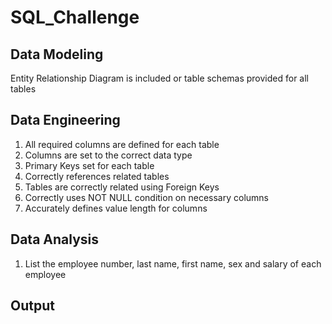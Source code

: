 # SQL_Challenge

## Data Modeling
Entity Relationship Diagram is included or table schemas provided for all tables 

## Data Engineering
1. All required columns are defined for each table 
2. Columns are set to the correct data type
3. Primary Keys set for each table 
4. Correctly references related tables 
5. Tables are correctly related using Foreign Keys 
6. Correctly uses NOT NULL condition on necessary columns 
7. Accurately defines value length for columns

## Data Analysis

1. List the employee number, last name, first name, sex and salary of each employee
  ## Output
  
